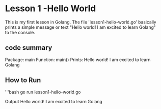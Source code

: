 # Lesson 1 -Hello World

This is my first lesson in Golang.
The file 'lesson1-hello-world.go' basically prints a simple message or text "Hello world! I am excited to learn Golang" to the console.

## code summary

Package: main
Function: main()
Prints: Hello world! I am excited to learn Golang

## How to Run

'''bash
go run lesson1-hello-world.go

Output
Hello world! I am excited to learn Golang